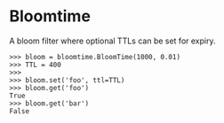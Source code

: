# Bloomtime

A bloom filter where optional TTLs can be set for expiry.


```
>>> bloom = bloomtime.BloomTime(1000, 0.01)
>>> TTL = 400
>>> 
>>> bloom.set('foo', ttl=TTL)
>>> bloom.get('foo')
True
>>> bloom.get('bar')
False
```
